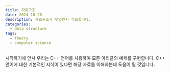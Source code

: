 ```yaml
---
title: 자료구조
date: 2024-10-26
description: 자료구조가 무엇인지 학습합니다.
categories:
  - data structure
tags: 
  - theory
  - computer science
---
```


시작하기에 앞서 우리는 C++ 언어를 사용하여 모든 아티클의 예제를 구현합니다. C++ 언어에 대한 기본적인 지식이 있다면 해당 자료를 이해하는데 도움이 될 것입니다.

